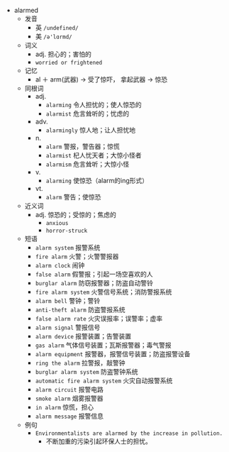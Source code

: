 - alarmed
  - 发音
    - 英 `/undefined/`
    - 美 `/ə'lɑrmd/`
  - 词义
    - adj. 担心的；害怕的
    - `worried or frightened`
  - 记忆
    - al ＋ arm(武器) → 受了惊吓， 拿起武器 → 惊恐
  - 同根词
    - adj.
      - `alarming` 令人担忧的；使人惊恐的
      - `alarmist` 危言耸听的；忧虑的
    - adv.
      - `alarmingly` 惊人地；让人担忧地
    - n.
      - `alarm` 警报，警告器；惊慌
      - `alarmist` 杞人忧天者；大惊小怪者
      - `alarmism` 危言耸听；大惊小怪
    - v.
      - `alarming` 使惊恐（alarm的ing形式）
    - vt.
      - `alarm` 警告；使惊恐
  - 近义词
    - adj. 惊恐的；受惊的；焦虑的
      - `anxious`
      - `horror-struck`
  - 短语
    - `alarm system` 报警系统 
    - `fire alarm` 火警；火警警报器 
    - `alarm clock` 闹钟 
    - `false alarm` 假警报；引起一场空喜欢的人 
    - `burglar alarm` 防窃报警器；防盗自动警铃 
    - `fire alarm system` 火警信号系统；消防警报系统 
    - `alarm bell` 警钟；警铃 
    - `anti-theft alarm` 防盗警报系统 
    - `false alarm rate` 火灾误报率；误警率；虚率 
    - `alarm signal` 警报信号 
    - `alarm device` 报警装置；告警装置 
    - `gas alarm` 气体信号装置；瓦斯报警器；毒气警报 
    - `alarm equipment` 报警器，报警信号装置；防盗报警设备 
    - `ring the alarm` 拉警报，敲警钟 
    - `burglar alarm system` 防盗警钟系统 
    - `automatic fire alarm system` 火灾自动报警系统 
    - `alarm circuit` 报警电路 
    - `smoke alarm` 烟雾报警器 
    - `in alarm` 惊慌，担心 
    - `alarm message` 报警信息 
  - 例句
    - `Environmentalists are alarmed by the increase in pollution.`
      - 不断加重的污染引起环保人士的担忧。

